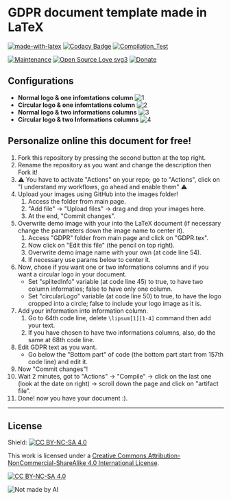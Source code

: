 # GDPR document template made in LaTeX

[![made-with-latex](https://img.shields.io/badge/Made%20with-LaTeX-1f425f.svg)](https://www.latex-project.org/)
[![Codacy Badge](https://app.codacy.com/project/badge/Grade/f8d1c683d77048e29b3c8ffa7aa178c7)](https://app.codacy.com/gh/R0mb0/GDPR_template/dashboard?utm_source=gh&utm_medium=referral&utm_content=&utm_campaign=Badge_grade)
[![Compilation_Test](https://github.com/R0mb0/GDPR_template/actions/workflows/Compilation_Test.yml/badge.svg)](https://github.com/R0mb0/GDPR_template/actions/workflows/Compilation_Test.yml)

[![Maintenance](https://img.shields.io/badge/Maintained%3F-yes-green.svg)](https://github.com/R0mb0/GDPR_template)
[![Open Source Love svg3](https://badges.frapsoft.com/os/v3/open-source.svg?v=103)](https://github.com/R0mb0/GDPR_template)
[![Donate](https://img.shields.io/badge/PayPal-Donate%20to%20Author-blue.svg)](http://paypal.me/R0mb0)

## Configurations

- **Normal logo & one infomtations column**
    ![1](https://github.com/R0mb0/GDPR_template/blob/main/ReadMe_Images/One_informations_column_%26_normal_logo.png)
- **Circular logo & one infomtations column**
    ![2](https://github.com/R0mb0/GDPR_template/blob/main/ReadMe_Images/One_informations_column_%26_circular_logo.png)
- **Normal logo & two informations columns**
    ![3](https://github.com/R0mb0/GDPR_template/blob/main/ReadMe_Images/Two_informations_columns_%26_normal_logo.png)
- **Circular logo & two Informations columns**
    ![4](https://github.com/R0mb0/GDPR_template/blob/main/ReadMe_Images/Two_informations_columns_%26_circular_logo.png)

## Personalize online this document for free!

1. Fork this repository by pressing the second button at the top right.
2. Rename the repository as you want and change the description then Fork it!
3. ⚠️ You have to activate "Actions" on your repo; go to "Actions", click on
 "I understand my workflows, go ahead and enable them" ⚠️
4. Upload your images using GitHub into the images folder!
    1. Access the folder from main page.
    2. "Add file" -> "Upload files" -> drag and drop your images here.
    3. At the end, "Commit changes".
5. Overwrite demo image with your into the LaTeX document (if necessary change
 the parameters down the image name to center it).
    1. Access "GDPR" folder from main page and click on "GDPR.tex".
    2. Now click on "Edit this file" (the pencil on top right).
    3. Overwrite demo image name with your own (at code line 54).
    4. If necessary use params below to center it.
6. Now, chose if you want one or two informations columns and if you want a
 circular logo in your document.
    - Set "splitedInfo" variable (at code line 45) to true, to have two column
 informatios; false to have only one column.
    - Set "circularLogo" variable (at code line 50) to true, to have the logo
 cropped into a circle; false to include your logo image as it is.
7. Add your information into information column.
    1. Go to 64th code line, delete ```\lipsum[1][1-4]``` command then add your text.
    2. If you have chosen to have two informations columns, also, do the same at
 68th code line.
8. Edit GDPR text as you want.
    - Go below the "Bottom part" of code (the bottom part start from 157th code line)
       and edit it.
9. Now "Commit changes"!
10. Wait 2 minutes, got to "Actions" -> "Compile" -> click on the last one (look
 at the date on right) -> scroll down the page and click on "artifact file".
11. Done! now you have your document :).

---

## License

Shield: [![CC BY-NC-SA 4.0][cc-by-nc-sa-shield]][cc-by-nc-sa]

This work is licensed under a
[Creative Commons Attribution-NonCommercial-ShareAlike 4.0 International License][cc-by-nc-sa].

[![CC BY-NC-SA 4.0][cc-by-nc-sa-image]][cc-by-nc-sa]

[cc-by-nc-sa]: http://creativecommons.org/licenses/by-nc-sa/4.0/
[cc-by-nc-sa-image]: https://licensebuttons.net/l/by-nc-sa/4.0/88x31.png
[cc-by-nc-sa-shield]: https://img.shields.io/badge/License-CC%20BY--NC--SA%204.0-lightgrey.svg

  <picture>
    <source media="(prefers-color-scheme: dark)"srcset="https://github.com/R0mb0/Not_made_by_AI/blob/main/Badge/SVG/NotMadeByAIDark.svg">
    <source media="(prefers-color-scheme: light)"srcset="https://github.com/R0mb0/Not_made_by_AI/blob/main/Badge/SVG/NotMadeByAILight.svg">
    <img alt="Not made by AI" src="https://github.com/R0mb0/Not_made_by_AI/blob/main/Badge/SVG/NotMadeByAIDefault.svg">
  </picture>
